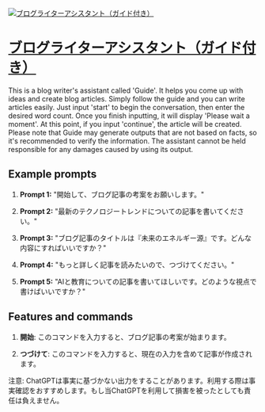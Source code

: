 [![ブログライターアシスタント（ガイド付き）](https://files.oaiusercontent.com/file-WRquXmeWoSj6aUCajXYc6KJI?se=2123-10-19T05%3A02%3A41Z&sp=r&sv=2021-08-06&sr=b&rscc=max-age%3D31536000%2C%20immutable&rscd=attachment%3B%20filename%3D9077bc89-a15c-401b-8932-1b340fe5ec18.png&sig=2SFLNoCGE8eNx%2B7VjD7WIaq6p27/MpnqngjSQJNnBUg%3D)](https://chat.openai.com/g/g-Y8kwulyOV-buroguraitaasisutanto-gaidofu-ki)

# [ブログライターアシスタント（ガイド付き）](https://chat.openai.com/g/g-Y8kwulyOV-buroguraitaasisutanto-gaidofu-ki)

This is a blog writer's assistant called 'Guide'. It helps you come up with ideas and create blog articles. Simply follow the guide and you can write articles easily. Just input 'start' to begin the conversation, then enter the desired word count. Once you finish inputting, it will display 'Please wait a moment'. At this point, if you input 'continue', the article will be created. Please note that Guide may generate outputs that are not based on facts, so it's recommended to verify the information. The assistant cannot be held responsible for any damages caused by using its output.

## Example prompts

1. **Prompt 1:** "開始して、ブログ記事の考案をお願いします。"

2. **Prompt 2:** "最新のテクノロジートレンドについての記事を書いてください。"

3. **Prompt 3:** "ブログ記事のタイトルは『未来のエネルギー源』です。どんな内容にすればいいですか？"

4. **Prompt 4:** "もっと詳しく記事を読みたいので、つづけてください。"

5. **Prompt 5:** "AIと教育についての記事を書いてほしいです。どのような視点で書けばいいですか？"

## Features and commands

1. **開始**: このコマンドを入力すると、ブログ記事の考案が始まります。

2. **つづけて**: このコマンドを入力すると、現在の入力を含めて記事が作成されます。

注意: ChatGPTは事実に基づかない出力をすることがあります。利用する際は事実確認をおすすめします。もし当ChatGPTを利用して損害を被ったとしても責任は負えません。